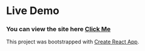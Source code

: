 # Live Demo

### You can view the site here [Click Me](https://netflix-clone-756b6.web.app/)

This project was bootstrapped with [Create React App](https://github.com/facebook/create-react-app).
